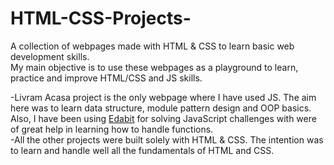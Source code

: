 # HTML-CSS-Projects-
 A collection of webpages made with HTML & CSS to learn basic web development skills. <br>
 My main objective is to use these webpages as a playground to learn, practice and improve HTML/CSS and JS skills.<br>

-Livram Acasa project is the only webpage where I have used JS. The aim here was to learn data structure, module pattern design and OOP basics.<br>
 Also, I have been using <a href='https://edabit.com/user/9LDTSLezN3xk4hpAx'>Edabit</a> for solving JavaScript challenges with were of great help in learning how to handle functions.<br>
-All the other projects were built solely with HTML & CSS. The intention was to learn and handle well all the fundamentals of HTML and CSS.<br>

